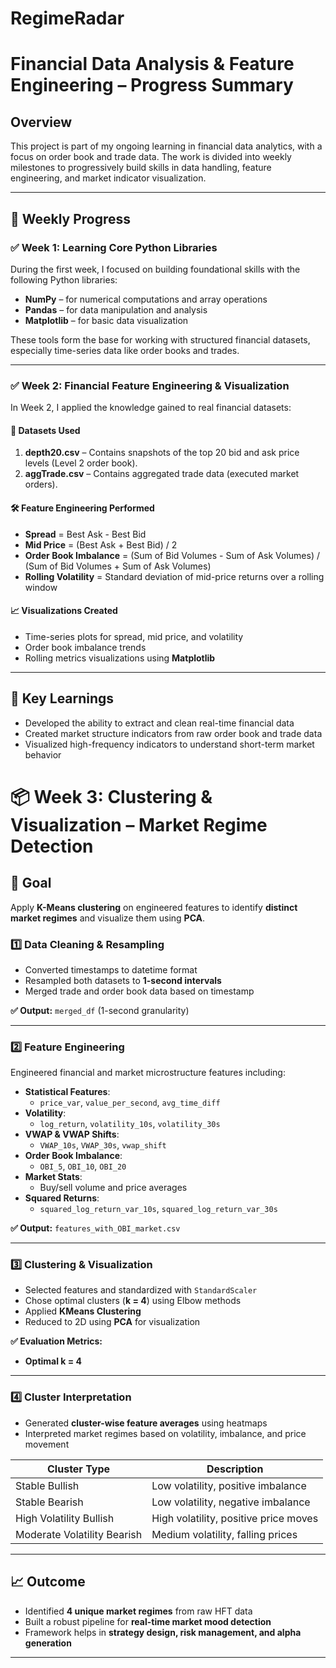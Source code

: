 # RegimeRadar
# Financial Data Analysis & Feature Engineering – Progress Summary

## Overview

This project is part of my ongoing learning in financial data analytics, with a focus on order book and trade data. The work is divided into weekly milestones to progressively build skills in data handling, feature engineering, and market indicator visualization.

---

## 📅 Weekly Progress

### ✅ Week 1: Learning Core Python Libraries

During the first week, I focused on building foundational skills with the following Python libraries:

- **NumPy** – for numerical computations and array operations
- **Pandas** – for data manipulation and analysis
- **Matplotlib** – for basic data visualization

These tools form the base for working with structured financial datasets, especially time-series data like order books and trades.

---

### ✅ Week 2: Financial Feature Engineering & Visualization

In Week 2, I applied the knowledge gained to real financial datasets:

#### 📁 Datasets Used
1. **depth20.csv** – Contains snapshots of the top 20 bid and ask price levels (Level 2 order book).
2. **aggTrade.csv** – Contains aggregated trade data (executed market orders).

#### 🛠 Feature Engineering Performed
- **Spread** = Best Ask - Best Bid
- **Mid Price** = (Best Ask + Best Bid) / 2
- **Order Book Imbalance** = (Sum of Bid Volumes - Sum of Ask Volumes) / (Sum of Bid Volumes + Sum of Ask Volumes)
- **Rolling Volatility** = Standard deviation of mid-price returns over a rolling window

#### 📈 Visualizations Created
- Time-series plots for spread, mid price, and volatility
- Order book imbalance trends
- Rolling metrics visualizations using **Matplotlib**

---

## 🧠 Key Learnings

- Developed the ability to extract and clean real-time financial data
- Created market structure indicators from raw order book and trade data
- Visualized high-frequency indicators to understand short-term market behavior

# 📦 Week 3: Clustering & Visualization – Market Regime Detection

## 🎯 Goal
Apply **K-Means clustering** on engineered features to identify **distinct market regimes** and visualize them using **PCA**.

### 1️⃣ Data Cleaning & Resampling
- Converted timestamps to datetime format
- Resampled both datasets to **1-second intervals**
- Merged trade and order book data based on timestamp

**✅ Output:** `merged_df` (1-second granularity)

---

### 2️⃣ Feature Engineering
Engineered financial and market microstructure features including:

- **Statistical Features**:  
  - `price_var`, `value_per_second`, `avg_time_diff`
- **Volatility**:  
  - `log_return`, `volatility_10s`, `volatility_30s`
- **VWAP & VWAP Shifts**:  
  - `VWAP_10s`, `VWAP_30s`, `vwap_shift`
- **Order Book Imbalance**:  
  - `OBI_5`, `OBI_10`, `OBI_20`
- **Market Stats**:  
  - Buy/sell volume and price averages
- **Squared Returns**:  
  - `squared_log_return_var_10s`, `squared_log_return_var_30s`

**✅ Output:** `features_with_OBI_market.csv`

---

### 3️⃣ Clustering & Visualization

- Selected features and standardized with `StandardScaler`
- Chose optimal clusters (**k = 4**) using Elbow  methods
- Applied **KMeans Clustering**
- Reduced to 2D using **PCA** for visualization

**✅ Evaluation Metrics:**
- **Optimal k = 4**  

---

### 4️⃣ Cluster Interpretation

- Generated **cluster-wise feature averages** using heatmaps
- Interpreted market regimes based on volatility, imbalance, and price movement

| Cluster Type                 | Description                           |
|-----------------------------|---------------------------------------|
| Stable Bullish              | Low volatility, positive imbalance    |
| Stable Bearish              | Low volatility, negative imbalance    |
| High Volatility Bullish     | High volatility, positive price moves |
| Moderate Volatility Bearish | Medium volatility, falling prices     |

---

## 📈 Outcome

- Identified **4 unique market regimes** from raw HFT data
- Built a robust pipeline for **real-time market mood detection**
- Framework helps in **strategy design, risk management, and alpha generation**

---

